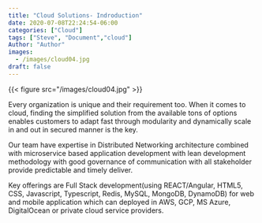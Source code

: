 ```yaml
---
title: "Cloud Solutions- Indroduction"
date: 2020-07-08T22:24:54-06:00
categories: ["Cloud"]
tags: ["Steve", "Document","cloud"]
Author: "Author"
images:
  - /images/cloud04.jpg
draft: false
---
```


{{< figure src="/images/cloud04.jpg" >}}

Every organization is unique and their requirement too. When it comes to cloud, finding the simplified solution from the available tons of options enables customers to adapt fast through modularity and dynamically scale in and out in secured manner is the key.

Our team have expertise in Distributed Networking architecture combined with microservice based application development with lean development methodology with good governance of communication with all stakeholder provide predictable and timely deliver.

Key offerings are Full Stack development(using REACT/Angular, HTML5, CSS, Javascript, Typescript, Redis, MySQL, MongoDB, DynamoDB) for web and mobile application which can deployed in AWS, GCP, MS Azure, DigitalOcean or private cloud service providers.